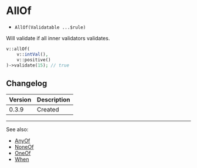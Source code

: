 # AllOf

- `AllOf(Validatable ...$rule)`

Will validate if all inner validators validates.

```php
v::allOf(
    v::intVal(),
    v::positive()
)->validate(15); // true
```

## Changelog

Version | Description
--------|-------------
  0.3.9 | Created

***
See also:

- [AnyOf](AnyOf.md)
- [NoneOf](NoneOf.md)
- [OneOf](OneOf.md)
- [When](When.md)
